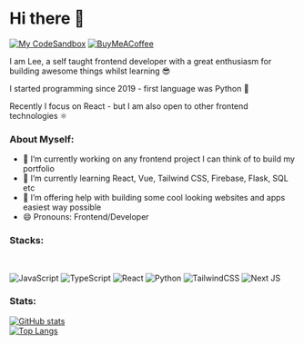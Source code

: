 # Hi there 👋

[![My CodeSandbox](https://img.shields.io/badge/My%20Codesandbox-040404?style=for-the-badge&logo=codesandbox&logoColor=DBDBDB&)](https://codesandbox.io/u/ecmCode)
[![BuyMeACoffee](https://img.shields.io/badge/Buy%20Me%20a%20Coffee-ffdd00?style=for-the-badge&logo=buy-me-a-coffee&logoColor=black)](https://www.buymeacoffee.com/ecmcode)
<br/>


I am Lee, a self taught frontend developer with a great enthusiasm for building awesome things whilst learning 😎
<br/>

I started programming since 2019 - first language was Python 🐍
<br/>

Recently I focus on React - but I am also open to other frontend technologies ⚛️

### About Myself:
- 🔭 I’m currently working on any frontend project I can think of to build my portfolio
- 🌱 I’m currently learning React, Vue, Tailwind CSS, Firebase, Flask, SQL etc
- 🤔 I’m offering help with building some cool looking websites and apps easiest way possible
- 😄 Pronouns: Frontend/Developer

### Stacks:
<br/>

![JavaScript](https://img.shields.io/badge/javascript-%23323330.svg?style=for-the-badge&logo=javascript&logoColor=%23F7DF1E)
![TypeScript](https://img.shields.io/badge/typescript-%23007ACC.svg?style=for-the-badge&logo=typescript&logoColor=white)
![React](https://img.shields.io/badge/react-%2320232a.svg?style=for-the-badge&logo=react&logoColor=%2361DAFB)
![Python](https://img.shields.io/badge/python-3670A0?style=for-the-badge&logo=python&logoColor=ffdd54)
![TailwindCSS](https://img.shields.io/badge/tailwindcss-%2338B2AC.svg?style=for-the-badge&logo=tailwind-css&logoColor=white)
![Next JS](https://img.shields.io/badge/Next-black?style=for-the-badge&logo=next.js&logoColor=white)

### Stats:
[![GitHub stats](https://github-readme-stats.vercel.app/api?username=ecmCode)](https://github.com/ecmCode/github-readme-stats)
<br />
[![Top Langs](https://github-readme-stats.vercel.app/api/top-langs/?username=ecmCode)](https://github.com/ecmCode/github-readme-stats)

<!--
**ecmCode/ecmCode** is a ✨ _special_ ✨ repository because its `README.md` (this file) appears on your GitHub profile.

Here are some ideas to get you started:

- 🔭 I’m currently working on ...
- 🌱 I’m currently learning ...
- 👯 I’m looking to collaborate on ...
- 🤔 I’m looking for help with ...
- 💬 Ask me about ...
- 📫 How to reach me: ...
- 😄 Pronouns: ...
- ⚡ Fun fact: ...
-->
